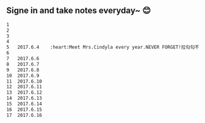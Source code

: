## Signe in and take notes everyday~ :blush:
```html
1
2
3
4
5	2017.6.4	:heart:Meet Mrs.Cindyla every year.NEVER FORGET!拉勾勾不能忘！
6
7	2017.6.6
8	2017.6.7
9	2017.6.8
10	2017.6.9
11	2017.6.10
12	2017.6.11
13	2017.6.12
14	2017.6.13
15	2017.6.14
16	2017.6.15
17	2017.6.16
```
